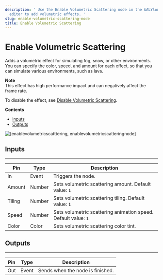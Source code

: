 ```yaml
---
description: ' Use the Enable Volumetric Scattering node in the &ALYlong; &script-canvas;
  editor to add volumetric effects. '
slug: enable-volumetric-scattering-node
title: Enable Volumetric Scattering
---
```

# Enable Volumetric Scattering<a name="enable-volumetric-scattering-node"></a>

Adds a volumetric effect for simulating fog, snow, or other environments\. You can specify the color, speed, and amount for each effect, so that you can simulate various environments, such as lava\.

**Note**  
This effect has high performance impact and can negatively affect the frame rate\.

To disable the effect, see [Disable Volumetric Scattering](disable-volumetric-scattering-node.md)\.

**Contents**
+ [Inputs](#enable-volumetric-scattering-note-input)
+ [Outputs](#enable-volumetric-scattering-node-output)

![\[enablevolumetricscatttering, enablevolumetricscatteringnode\]](/images/userguide/scripting/script-canvas/scriptcanvasnodes/script-canvas-enable-volumetric-scattering-node.png)

## Inputs<a name="enable-volumetric-scattering-note-input"></a>


****  

| Pin | Type | Description | 
| --- | --- | --- | 
| In | Event |  Triggers the node\.  | 
| Amount | Number |  Sets volumetric scattering amount\. Default value: `1`  | 
| Tiling | Number |  Sets volumetric scattering tiling\. Default value: `1`  | 
|  Speed  | Number |  Sets volumetric scattering animation speed\. Default value: `1`  | 
| Color | Color | Sets volumetric scattering color tint\. | 

## Outputs<a name="enable-volumetric-scattering-node-output"></a>


****  

| Pin | Type | Description | 
| --- | --- | --- | 
| Out | Event | Sends when the node is finished\. | 